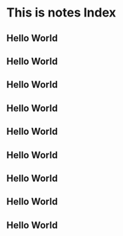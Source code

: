 # This is notes Index 

## Hello World

## Hello World



## Hello World

## Hello World

## Hello World

## Hello World

## Hello World

## Hello World

## Hello World